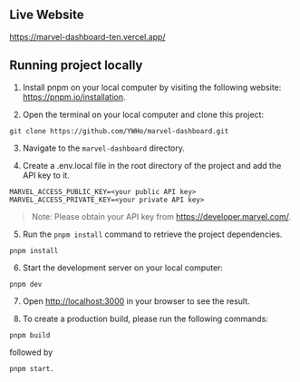 ## Live Website

https://marvel-dashboard-ten.vercel.app/

## Running project locally

1. Install pnpm on your local computer by visiting the following website: \
 https://pnpm.io/installation.

2. Open the terminal on your local computer and clone this project:
```console
git clone https://github.com/YWHo/marvel-dashboard.git
```

3. Navigate to the `marvel-dashboard` directory.

4. Create a .env.local file in the root directory of the project and add the API key to it.
```
MARVEL_ACCESS_PUBLIC_KEY=<your public API key>
MARVEL_ACCESS_PRIVATE_KEY=<your private API key>
```
> Note: Please obtain your API key from https://developer.marvel.com/.

5. Run the `pnpm install` command to retrieve the project dependencies.
```console
pnpm install
```

6. Start the development server on your local computer:

```console
pnpm dev
```

7. Open [http://localhost:3000](http://localhost:3000) in your browser to see the result.

8. To create a production build, please run the following commands:

```console
pnpm build
```

followed by

```console
pnpm start.
```